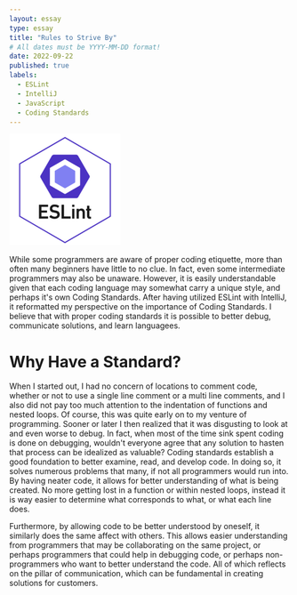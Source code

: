 ```yaml
---
layout: essay
type: essay
title: "Rules to Strive By"
# All dates must be YYYY-MM-DD format!
date: 2022-09-22
published: true
labels:
  - ESLint
  - IntelliJ
  - JavaScript
  - Coding Standards
---
```


<img width="200px" class="rounded float-start pe-4" src="../img/standards/eslint.png">


  While some programmers are aware of proper coding etiquette, more than often many beginners have little to no clue. In fact, even some intermediate programmers may also be unaware. However, it is easily understandable given that each coding language may somewhat carry a unique style, and perhaps it's own Coding Standards. After having utilized ESLint with IntelliJ, it reformatted my perspective on the importance of Coding Standards. I believe that with proper coding standards it is possible to better debug, communicate solutions, and learn languagees.
  
# Why Have a Standard?
  
  When I started out, I had no concern of locations to comment code, whether or not to use a single line comment or a multi line comments, and I also did not pay too much attention to the indentation of functions and nested loops. Of course, this was quite early on to my venture of programming. Sooner or later I then realized that it was disgusting to look at and even worse to debug. In fact, when most of the time sink spent coding is done on debugging, wouldn't everyone agree that any solution to hasten that process can be idealized as valuable? Coding standards establish a good foundation to better examine, read, and develop code. In doing so, it solves numerous problems that many, if not all programmers would run into. By having neater code, it allows for better understanding of what is being created. No more getting lost in a function or within nested loops, instead it is way easier to determine what corresponds to what, or what each line does.
  
  Furthermore, by allowing code to be better understood by oneself, it similarly does the same affect with others. This allows easier understanding from programmers that may be collaborating on the same project, or perhaps programmers that could help in debugging code, or perhaps non-programmers who want to better understand the code. All of which reflects on the pillar of communication, which can be fundamental in creating solutions for customers.
  
